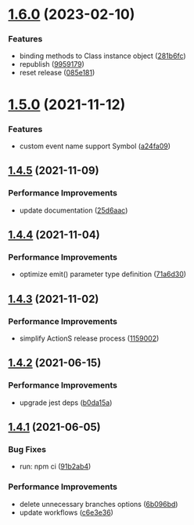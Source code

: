 # [1.6.0](https://github.com/molvqingtai/event-hub/compare/v1.5.0...v1.6.0) (2023-02-10)


### Features

* binding methods to Class instance object ([281b6fc](https://github.com/molvqingtai/event-hub/commit/281b6fcaa2c459f1125419512028d2f92a0ecdbb))
* republish ([9959179](https://github.com/molvqingtai/event-hub/commit/9959179df3bf39b5d25d169cf92ebf31821cd3fc))
* reset release ([085e181](https://github.com/molvqingtai/event-hub/commit/085e181ed1c36df5d30edc91b62c1de25945514d))

# [1.5.0](https://github.com/molvqingtai/event-hub/compare/v1.4.5...v1.5.0) (2021-11-12)


### Features

* custom event name support Symbol ([a24fa09](https://github.com/molvqingtai/event-hub/commit/a24fa0976c28bf80333fcc55e3659f804343812c))

## [1.4.5](https://github.com/molvqingtai/event-hub/compare/v1.4.4...v1.4.5) (2021-11-09)


### Performance Improvements

* update documentation ([25d6aac](https://github.com/molvqingtai/event-hub/commit/25d6aac228b2aeef047d1626f2938c2ce71e1233))

## [1.4.4](https://github.com/molvqingtai/event-hub/compare/v1.4.3...v1.4.4) (2021-11-04)


### Performance Improvements

* optimize emit() parameter type definition ([71a6d30](https://github.com/molvqingtai/event-hub/commit/71a6d30677cb4919a77fa9489da54cdc56c49a97))

## [1.4.3](https://github.com/molvqingtai/event-hub/compare/v1.4.2...v1.4.3) (2021-11-02)


### Performance Improvements

* simplify ActionS release process ([1159002](https://github.com/molvqingtai/event-hub/commit/115900208f6aa640b80ea5c7137bf028c46a5cbe))

## [1.4.2](https://github.com/molvqingtai/event-hub/compare/v1.4.1...v1.4.2) (2021-06-15)


### Performance Improvements

* upgrade jest deps ([b0da15a](https://github.com/molvqingtai/event-hub/commit/b0da15ac2779a53ca1c9ab8c9a59af3fe0505611))

## [1.4.1](https://github.com/molvqingtai/event-hub/compare/v1.4.0...v1.4.1) (2021-06-05)


### Bug Fixes

* run: npm ci ([91b2ab4](https://github.com/molvqingtai/event-hub/commit/91b2ab4dc1708742ea8f446102ff7f02edee03c7))


### Performance Improvements

* delete unnecessary branches options ([6b096bd](https://github.com/molvqingtai/event-hub/commit/6b096bd8bdd392bbccdd5e39bf1c19d62e479a89))
* update workflows ([c6e3e36](https://github.com/molvqingtai/event-hub/commit/c6e3e3644929e33aad3e49c95857074e86d9dc9b))

